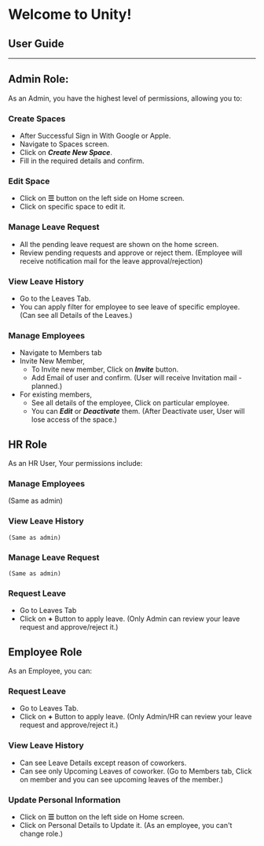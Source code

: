 # Welcome to Unity!

## User Guide
------------------------

## Admin Role:
 
As an Admin, you have the highest level of permissions, allowing you to:

### Create Spaces
  - After Successful Sign in With Google or Apple.
  - Navigate to Spaces screen.
  - Click on **_Create New Space_**.
  - Fill in the required details and confirm.

### Edit Space
 - Click on **☰** button on the left side on Home screen.
 - Click on specific space to edit it.

### Manage Leave Request
 - All the pending leave request are shown on the home screen.
 - Review pending requests and approve or reject them. (Employee will receive notification mail for the leave approval/rejection)

### View Leave History
 - Go to the Leaves Tab.
 - You can apply filter for employee to see leave of specific employee.
   (Can see all Details of the Leaves.)
  
### Manage Employees
  - Navigate to Members tab
  - Invite New Member,
    - To Invite new member, Click on **_Invite_** button.
    - Add Email of user and confirm.
      (User will receive Invitation mail - planned.)
  - For existing members, 
    - See all details of the employee, Click on particular employee.
    - You can _**Edit**_ or _**Deactivate**_ them.
      (After Deactivate user, User will lose access of the space.)

## HR Role

 As an HR User, Your permissions include:

### Manage Employees
   (Same as admin)
### View Leave History
    (Same as admin)
### Manage Leave Request
    (Same as admin)
### Request Leave
 - Go to Leaves Tab
 - Click on **+** Button to apply leave.
   (Only Admin can review your leave request and approve/reject it.)

## Employee Role

As an Employee, you can:

### Request Leave
 - Go to Leaves Tab.
 - Click on **+** Button to apply leave.
   (Only Admin/HR can review your leave request and approve/reject it.)

### View Leave History
 - Can see Leave Details except reason of coworkers.
 - Can see only Upcoming Leaves of coworker.
   (Go to Members tab, Click on member and you can see upcoming leaves of the member.)

### Update Personal Information
 - Click on **☰** button on the left side on Home screen.
 - Click on Personal Details to Update it.
   (As an employee, you can't change role.)




 